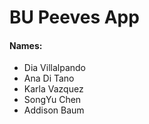# BU Peeves App

#### Names:
- Dia Villalpando
- Ana Di Tano
- Karla Vazquez
- SongYu Chen
- Addison Baum